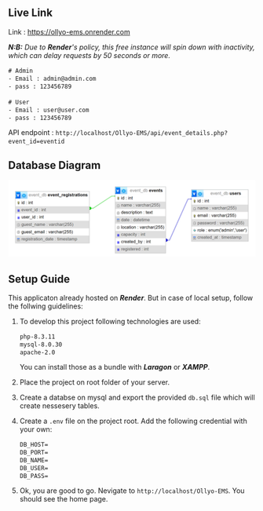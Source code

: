 ## Live Link
Link : https://ollyo-ems.onrender.com

****N:B:*** Due to ***Render***'s policy, this free instance will spin down with inactivity, which can delay requests by 50 seconds or more.*

```
# Admin
- Email : admin@admin.com
- pass : 123456789

# User
- Email : user@user.com
- pass : 123456789
```
API endpoint : `http://localhost/Ollyo-EMS/api/event_details.php?event_id=eventid`

## Database Diagram
![database](database_er.png)

## Setup Guide
This applicaton already hosted on ***Render***. But in case of local setup, follow the follwing guidelines:
1. To develop this project following technologies are used:
    ```
    php-8.3.11
    mysql-8.0.30
    apache-2.0
    ```
    You can install those as a bundle with ***Laragon*** or ***XAMPP***.

2. Place the project on root folder of your server.

3. Create a databse on mysql and export the provided `db.sql` file which will create nessesery tables.

4. Create a `.env` file on the project root. Add the following credential with your own:
    ```
    DB_HOST=
    DB_PORT=
    DB_NAME=
    DB_USER=
    DB_PASS=
    ```

5. Ok, you are good to go. Nevigate to `http://localhost/Ollyo-EMS`. You should see the home page.